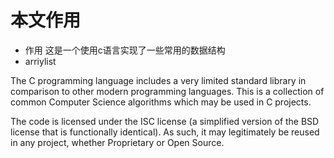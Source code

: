 # 本文作用

- 作用
这是一个使用c语言实现了一些常用的数据结构
- arriylist


The C programming language includes a very limited standard library in
comparison to other modern programming languages.  This is a collection of
common Computer Science algorithms which may be used in C projects.

The code is licensed under the ISC license (a simplified version of the BSD
license that is functionally identical).  As such, it may legitimately be
reused in any project, whether Proprietary or Open Source.